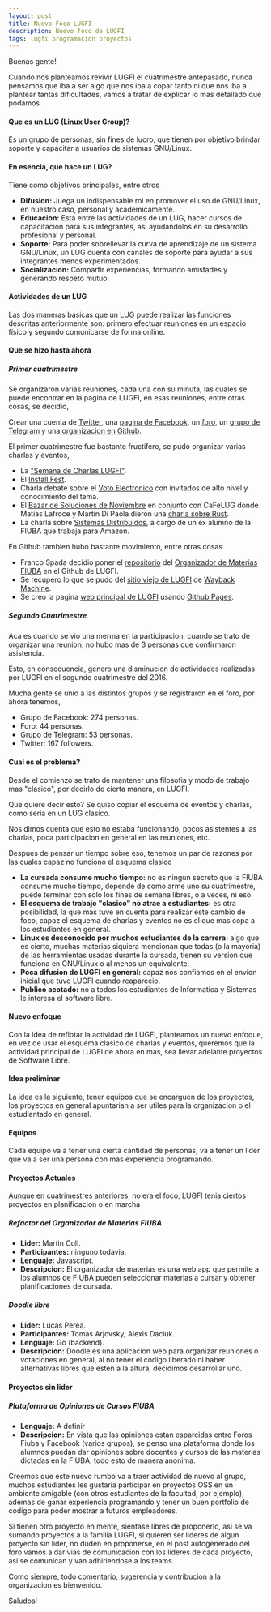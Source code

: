 ```yaml
---
layout: post
title: Nuevo Foco LUGFI
description: Nuevo foco de LUGFI
tags: lugfi programacion proyectos
---
```


Buenas gente!  

Cuando nos planteamos revivir LUGFI el cuatrimestre antepasado, nunca pensamos que iba a ser algo que nos iba a
copar tanto ni que nos iba a plantear tantas dificultades, vamos a tratar de explicar lo mas detallado que podamos


#### Que es un LUG (Linux User Group)?

Es un grupo de personas, sin fines de lucro, que tienen por objetivo brindar soporte y capacitar a
usuarios de sistemas GNU/Linux.

#### En esencia, que hace un LUG?

Tiene como objetivos principales, entre otros

*   **Difusion:**  Juega un indispensable rol en promover el uso de GNU/Linux, en nuestro caso, personal y academicamente.
*   **Educacion:** Esta entre las actividades de un LUG, hacer cursos de capacitacion para sus integrantes, asi ayudandolos en su desarrollo profesional y personal.
*   **Soporte:** Para poder sobrellevar la curva de aprendizaje de un sistema GNU/Linux, un LUG cuenta con canales de soporte para ayudar a sus integrantes menos experimentados.
*   **Socializacion:** Compartir experiencias, formando amistades y generando respeto mutuo.


#### Actividades de un LUG

Las dos maneras básicas que un LUG puede realizar las funciones descritas anteriormente son: primero efectuar reuniones en un espacio físico y segundo comunicarse de forma online.

#### Que se hizo hasta ahora
##### Primer cuatrimestre

Se organizaron varias reuniones, cada una con su minuta, las cuales se puede encontrar en la pagina de LUGFI, en esas reuniones, entre otras cosas, se decidio,

Crear una cuenta de [Twitter](https://twitter.com/LUGFI_Oficial), una 
                    [pagina de Facebook](https://www.facebook.com/groups/lugfi/), un 
                    [foro](https://foro.lug.fi.uba.ar/), un 
                    [grupo de Telegram](https://telegram.me/joinchat/AHsQQT-zSbFrpCbq09ojpw) y una 
                    [organizacion en Github](https://github.com/lugfi).

El primer cuatrimestre fue bastante fructifero, se pudo organizar varias charlas y eventos,

*   La ["Semana de Charlas LUGFI"](https://lugfi.github.io/2016/08/16/semana-lugfi-2016.html).
*   El [Install Fest](https://lugfi.github.io/2016/09/07/dia-instalaciones-septiembre-2016.html).
*   Charla debate sobre el [Voto Electronico](https://lugfi.github.io/2016/10/24/voto-electronico-en-debate.html) con invitados de alto nivel y conocimiento del tema.
*   El [Bazar de Soluciones de Noviembre](https://lugfi.github.io/2016/11/15/bazar-de-soluciones-noviembre-2016.html) en conjunto con CaFeLUG donde Matias Lafroce y Martin Di Paola dieron una [charla sobre Rust](https://www.youtube.com/watch?v=LvH3mlEdwKM).
*   La charla sobre [Sistemas Distribuidos](https://lugfi.github.io/2016/11/25/sistemas-distribuidos-en-la-industria.html), a cargo de un ex alumno de la FIUBA que trabaja para Amazon.    


En Github tambien hubo bastante movimiento, entre otras cosas

*   Franco Spada decidio poner el [repositorio](https://github.com/lugfi/organizador-fiuba) del [Organizador de Materias FIUBA](https://lugfi.github.io/organizador-fiuba/) en el Github de LUGFI.
*   Se recupero lo que se pudo del [sitio viejo de LUGFI](https://lugfi.github.io/lugfi-classic/) de [Wayback Machine](https://archive.org/web/).
*   Se creo la pagina [web principal de LUGFI](https://lugfi.github.io/) usando [Github Pages](https://pages.github.com/).



##### Segundo Cuatrimestre

Aca es cuando se vio una merma en la participacion, cuando se trato de organizar una reunion, no hubo mas de 3
personas que confirmaron asistencia.

Esto, en consecuencia, genero una disminucion de actividades realizadas por LUGFI en el segundo cuatrimestre del 2016.


Mucha gente se unio a las distintos grupos y se registraron en el foro, por ahora tenemos,

*   Grupo de Facebook: 274 personas.
*   Foro: 44 personas.
*   Grupo de Telegram: 53 personas.
*   Twitter: 167 followers.  


#### Cual es el problema?

Desde el comienzo se trato de mantener una filosofia y modo de trabajo mas "clasico", por decirlo de cierta manera, en LUGFI.

Que quiere decir esto? Se quiso copiar el esquema de eventos y charlas, como seria en un LUG clasico.

Nos dimos cuenta que esto no estaba funcionando, pocos asistentes a las charlas, poca participacion en general en las reuniones, etc.

Despues de pensar un tiempo sobre eso, tenemos un par de razones por las cuales capaz no funciono el esquema clasico

*   **La cursada consume mucho tiempo:** no es ningun secreto que la FIUBA consume mucho tiempo, depende de como arme uno su cuatrimestre, puede terminar con solo los fines de semana libres, o a veces, ni eso.
*   **El esquema de trabajo "clasico" no atrae a estudiantes:** es otra posibilidad, la que mas tuve en cuenta para realizar este cambio de foco, capaz el esquema de charlas y eventos no es el que mas copa a los estudiantes en general.
*   **Linux es desconocido por muchos estudiantes de la carrera:** algo que es cierto, muchas materias siquiera mencionan que todas (o la mayoria) de las herramientas usadas durante la cursada, tienen su version que funciona en GNU/Linux o al menos un equivalente.
*   **Poca difusion de LUGFI en general:** capaz nos confiamos en el envion inicial que tuvo LUGFI cuando reaparecio.
*   **Publico acotado:** no a todos los estudiantes de Informatica y Sistemas le interesa el software libre.

#### Nuevo enfoque

Con la idea de reflotar la actividad de LUGFI, planteamos un nuevo enfoque, en vez de usar el esquema clasico de charlas y eventos, queremos que la actividad principal de LUGFI de ahora en mas, sea llevar adelante proyectos de Software Libre.


#### Idea preliminar

La idea es la siguiente, tener equipos que se encarguen de los proyectos, los proyectos en general apuntarian a ser utiles para la organizacion o el estudiantado en general.

#### Equipos

Cada equipo va a tener una cierta cantidad de personas, va a tener un lider que va a ser una persona con mas experiencia programando. 


#### Proyectos Actuales

Aunque en cuatrimestres anteriores, no era el foco, LUGFI tenia ciertos proyectos en planificacion o en marcha

##### Refactor del Organizador de Materias FIUBA

*   **Lider:** Martin Coll.
*   **Participantes:** ninguno todavia.
*   **Lenguaje:** Javascript.
*   **Descripcion:** El organizador de materias es una web app que permite a los alumnos de FIUBA pueden seleccionar materias a cursar y obtener planificaciones de cursada.

##### Doodle libre
*   **Lider:** Lucas Perea.
*   **Participantes:** Tomas Arjovsky, Alexis Daciuk.
*   **Lenguaje:** Go (backend).
*   **Descripcion:**  Doodle es una aplicacion web para organizar reuniones o votaciones en general, al no tener el codigo liberado ni haber alternativas libres que esten a la altura, decidimos desarrollar uno.


#### Proyectos sin lider

##### Plataforma de Opiniones de Cursos FIUBA

*   **Lenguaje:** A definir
*   **Descripcion:** En vista que las opiniones estan esparcidas entre Foros Fiuba y Facebook (varios grupos), se penso una plataforma donde los alumnos puedan dar opiniones sobre docentes y cursos de las materias dictadas en la FIUBA, todo esto de manera anonima.


Creemos que este nuevo rumbo va a traer actividad de nuevo al grupo, muchos estudiantes les gustaria participar en proyectos OSS en un ambiente amigable (con otros estudiantes de la facultad, por ejemplo), ademas de ganar experiencia programando y tener un buen portfolio de codigo para poder mostrar a futuros empleadores.


Si tienen otro proyecto en mente, sientase libres de proponerlo, asi se va sumando proyectos a la familia LUGFI, si quieren ser lideres de algun proyecto sin lider, no duden en proponerse, en el post autogenerado del foro vamos a dar vias de comunicacion con los lideres de cada proyecto, asi se comunican y van adhiriendose a los teams.

Como siempre, todo comentario, sugerencia y contribucion a la organizacion es bienvenido.

Saludos!


